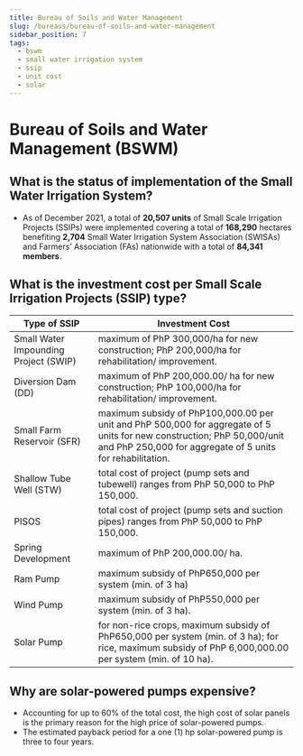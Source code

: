 ```yaml
---
title: Bureau of Soils and Water Management
slug: /bureaus/bureau-of-soils-and-water-management
sidebar_position: 7
tags:
  - bswm
  - small water irrigation system
  - ssip
  - unit cost
  - solar
---
```


# Bureau of Soils and Water Management (BSWM)

## What is the status of implementation of the Small Water Irrigation System?

- As of December 2021, a total of __20,507 units__ of Small Scale Irrigation Projects (SSIPs) were implemented covering a total of __168,290__ hectares benefiting __2,704__ Small Water Irrigation System Association (SWISAs) and Farmers’ Association (FAs) nationwide with a total of __84,341 members__.

## What is the investment cost per Small Scale Irrigation Projects (SSIP) type?

| Type of SSIP | Investment Cost |
|--------------|-----------------|
Small Water Impounding Project (SWIP)  | maximum of PhP 300,000/ha for new construction; PhP 200,000/ha for rehabilitation/ improvement.
Diversion Dam (DD)  | maximum of PhP 200,000.00/ ha for new construction; PhP 100,000/ha for rehabilitation/ improvement.
Small Farm Reservoir (SFR)  | maximum subsidy of PhP100,000.00 per unit and PhP 500,000 for aggregate of 5 units for new construction; PhP 50,000/unit and PhP 250,000 for aggregate of 5 units for rehabilitation.
Shallow Tube Well (STW)  | total cost of project (pump sets and tubewell) ranges from PhP 50,000 to PhP 150,000.
PISOS | total cost of project (pump sets and suction pipes) ranges from PhP 50,000 to PhP 150,000.
Spring Development | maximum of PhP 200,000.00/ ha.
Ram Pump | maximum subsidy of PhP650,000 per system (min. of 3 ha)
Wind Pump | maximum subsidy of PhP550,000 per system (min. of 3 ha).
Solar Pump | for non-rice crops, maximum subsidy of PhP650,000 per system (min. of 3 ha); for rice, maximum subsidy of PhP 6,000,000.00 per system (min. of 10 ha).

## Why are solar-powered pumps expensive?

- Accounting for up to 60% of the total cost, the high cost of solar panels is the primary reason for the high price of solar-powered pumps.
- The estimated payback period for a one (1) hp solar-powered pump is three  to four years.
